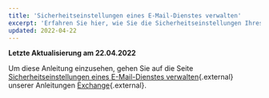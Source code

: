 ```yaml
---
title: 'Sicherheitseinstellungen eines E-Mail-Dienstes verwalten'
excerpt: 'Erfahren Sie hier, wie Sie die Sicherheitseinstellungen Ihres E-Mail-Dienstes verwalten'
updated: 2022-04-22
---
```


**Letzte Aktualisierung am 22.04.2022**

Um diese Anleitung einzusehen, gehen Sie auf die Seite [Sicherheitseinstellungen eines E-Mail-Dienstes verwalten](/pages/web/microsoft-collaborative-solutions/exchange_security_policy){.external} unserer Anleitungen [Exchange](https://docs.ovh.com/de/microsoft-collaborative-solutions/){.external}.